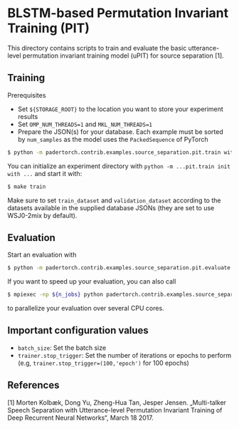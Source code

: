 BLSTM-based Permutation Invariant Training (PIT)
================

This directory contains scripts to train and evaluate the basic utterance-level permutation
invariant training model (uPIT)
for source separation [1].


Training
--------

Prerequisites

 - Set `${STORAGE_ROOT}` to the location you want to store your experiment results
 - Set `OMP_NUM_THREADS=1` and `MKL_NUM_THREADS=1`
 - Prepare the JSON(s) for your database. Each example must be sorted by `num_samples` as the model
   uses the `PackedSequence` of PyTorch 
     
```bash
$ python -m padertorch.contrib.examples.source_separation.pit.train with database_json=${path_to_your_jsons}
 ```

You can initialize an experiment directory with `python -m ...pit.train init with ...` and start it with: 

```bash
$ make train
```

Make sure to set `train_dataset` and `validation_dataset` according to the datasets available in the supplied 
database JSONs (they are set to use WSJ0-2mix by default).

Evaluation
----------

Start an evaluation with 

```bash
$ python -m padertorch.contrib.examples.source_separation.pit.evaluate with model_path=${path_to_the_model_dir} database_json=${path_to_the_json} "datasets=['your','datasets']"
```

If you want to speed up your evaluation, you can also call
```bash
$ mpiexec -np ${n_jobs} python padertorch.contrib.examples.source_separation.pit.evaluate with model_path=${path_to_the_model_dir} database_json=${path_to_the_json} "datasets=['your','datasets']"
```
to parallelize your evaluation over several CPU cores.

Important configuration values
------------------------------

 - `batch_size`: Set the batch size
 - `trainer.stop_trigger`: Set the number of iterations or epochs to perform (e.g, `trainer.stop_trigger=(100,'epoch')` for 100 epochs)
 

References
----------

  [1] Morten Kolbæk, Dong Yu, Zheng-Hua Tan, Jesper Jensen. „Multi-talker Speech Separation with Utterance-level 
  Permutation Invariant Training of Deep Recurrent Neural Networks“, March 18 2017.
